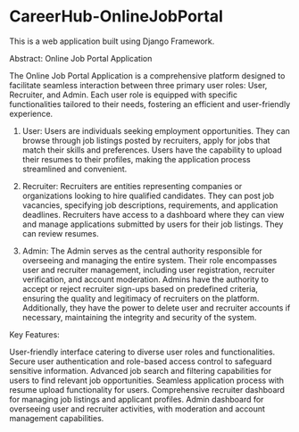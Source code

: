 # CareerHub-OnlineJobPortal
This is a web application built using Django Framework.


Abstract: Online Job Portal Application

The Online Job Portal Application is a comprehensive platform designed to facilitate seamless interaction between three primary user roles: User, Recruiter, and Admin. Each user role is equipped with specific functionalities tailored to their needs, fostering an efficient and user-friendly experience.

1. User:
Users are individuals seeking employment opportunities. They can browse through job listings posted by recruiters, apply for jobs that match their skills and preferences. Users have the capability to upload their resumes to their profiles, making the application process streamlined and convenient.

2. Recruiter:
Recruiters are entities representing companies or organizations looking to hire qualified candidates. They can post job vacancies, specifying job descriptions, requirements, and application deadlines. Recruiters have access to a dashboard where they can view and manage applications submitted by users for their job listings. They can review resumes.

3. Admin:
The Admin serves as the central authority responsible for overseeing and managing the entire system. Their role encompasses user and recruiter management, including user registration, recruiter verification, and account moderation. Admins have the authority to accept or reject recruiter sign-ups based on predefined criteria, ensuring the quality and legitimacy of recruiters on the platform. Additionally, they have the power to delete user and recruiter accounts if necessary, maintaining the integrity and security of the system.

Key Features:

User-friendly interface catering to diverse user roles and functionalities.
Secure user authentication and role-based access control to safeguard sensitive information.
Advanced job search and filtering capabilities for users to find relevant job opportunities.
Seamless application process with resume upload functionality for users.
Comprehensive recruiter dashboard for managing job listings and applicant profiles.
Admin dashboard for overseeing user and recruiter activities, with moderation and account management capabilities.
